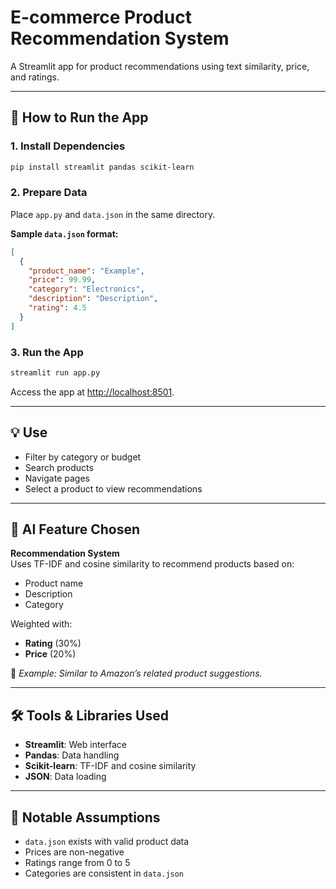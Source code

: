 # E-commerce Product Recommendation System

A Streamlit app for product recommendations using text similarity, price, and ratings.

---

## 🚀 How to Run the App

### 1. Install Dependencies

```bash
pip install streamlit pandas scikit-learn
```

### 2. Prepare Data

Place `app.py` and `data.json` in the same directory.

**Sample `data.json` format:**

```json
[
  {
    "product_name": "Example",
    "price": 99.99,
    "category": "Electronics",
    "description": "Description",
    "rating": 4.5
  }
]
```

### 3. Run the App

```bash
streamlit run app.py
```

Access the app at [http://localhost:8501](http://localhost:8501).

---

## 💡 Use

- Filter by category or budget  
- Search products  
- Navigate pages  
- Select a product to view recommendations

---

## 🤖 AI Feature Chosen

**Recommendation System**  
Uses TF-IDF and cosine similarity to recommend products based on:

- Product name  
- Description  
- Category  

Weighted with:

- **Rating** (30%)  
- **Price** (20%)

📌 *Example: Similar to Amazon’s related product suggestions.*

---

## 🛠️ Tools & Libraries Used

- **Streamlit**: Web interface  
- **Pandas**: Data handling  
- **Scikit-learn**: TF-IDF and cosine similarity  
- **JSON**: Data loading

---

## 📌 Notable Assumptions

- `data.json` exists with valid product data  
- Prices are non-negative  
- Ratings range from 0 to 5  
- Categories are consistent in `data.json`  
